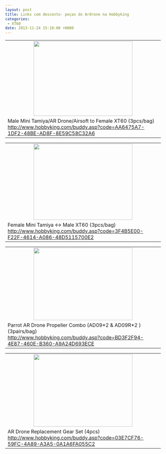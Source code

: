 ```yaml
---
layout: post
title: Links com desconto- peças do Ardrone na Hobbyking
categories:
 - XT60
date: 2013-11-24 15:10:00 +0000
---
```


  

  

<table align="center" cellpadding="0" cellspacing="0" class="tr-caption-container" style="margin-left: auto; margin-right: auto; text-align: center;"><tbody>
<tr><td style="text-align: center;"><a href="http://1.bp.blogspot.com/-NfO2s8veW3M/UpIVwT7QRBI/AAAAAAAAnaA/PK1rQKNk1Tk/s1600/605A-601B.jpg" imageanchor="1" style="margin-left: auto; margin-right: auto;"><img border="0" height="242" src="http://1.bp.blogspot.com/-NfO2s8veW3M/UpIVwT7QRBI/AAAAAAAAnaA/PK1rQKNk1Tk/s320/605A-601B.jpg" width="320"/></a></td></tr>
<tr><td class="tr-caption" style="text-align: center;"><div style="font-size: medium; text-align: start;">
Male Mini Tamiya/AR Drone/Airsoft to Female XT60 (3pcs/bag)</div>
<div style="font-size: medium; text-align: start;">
<a href="http://www.hobbyking.com/buddy.asp?code=AA6475A7-1DF2-48BE-AD8F-8E59C58C32A6">http://www.hobbyking.com/buddy.asp?code=AA6475A7-1DF2-48BE-AD8F-8E59C58C32A6</a></div>
</td></tr>
</tbody></table>

  

<table align="center" cellpadding="0" cellspacing="0" class="tr-caption-container" style="margin-left: auto; margin-right: auto; text-align: center;"><tbody>
<tr><td style="text-align: center;"><a href="http://3.bp.blogspot.com/-6PDfFVGMKSw/UpIWEaFOmLI/AAAAAAAAnaI/khzb32zL2_Y/s1600/605B-601A.jpg" imageanchor="1" style="margin-left: auto; margin-right: auto;"><img border="0" height="246" src="http://3.bp.blogspot.com/-6PDfFVGMKSw/UpIWEaFOmLI/AAAAAAAAnaI/khzb32zL2_Y/s320/605B-601A.jpg" width="320"/></a></td></tr>
<tr><td class="tr-caption" style="text-align: center;"><div style="font-size: medium; text-align: start;">
Female Mini Tamiya &lt;-&gt; Male XT60 (3pcs/bag)<!-----><!-----></div>
<div style="font-size: medium; text-align: start;">
<a href="http://www.hobbyking.com/buddy.asp?code=3F4B5E00-F22F-4614-A086-48D5115700E2">http://www.hobbyking.com/buddy.asp?code=3F4B5E00-F22F-4614-A086-48D5115700E2</a></div>
</td></tr>
</tbody></table>

  

  

<table align="center" cellpadding="0" cellspacing="0" class="tr-caption-container" style="margin-left: auto; margin-right: auto; text-align: center;"><tbody>
<tr><td style="text-align: center;"><a href="http://4.bp.blogspot.com/-69ChW4roJY4/UpIWjwsDLTI/AAAAAAAAnaQ/IKdu8V6vNIc/s1600/droneprops-18782.jpg" imageanchor="1" style="margin-left: auto; margin-right: auto;"><img border="0" height="234" src="http://4.bp.blogspot.com/-69ChW4roJY4/UpIWjwsDLTI/AAAAAAAAnaQ/IKdu8V6vNIc/s320/droneprops-18782.jpg" width="320"/></a></td></tr>
<tr><td class="tr-caption" style="text-align: center;"><div style="font-size: medium; text-align: start;">
Parrot AR Drone Propeller Combo (AD09*2 &amp; AD09R*2 ) (3pairs/bag)</div>
<div style="font-size: medium; text-align: start;">
<a href="http://www.hobbyking.com/buddy.asp?code=BD3F2F94-4E87-460E-B360-A9A24D693ECE">http://www.hobbyking.com/buddy.asp?code=BD3F2F94-4E87-460E-B360-A9A24D693ECE</a></div>
</td></tr>
</tbody></table>

  

  

  

<table align="center" cellpadding="0" cellspacing="0" class="tr-caption-container" style="margin-left: auto; margin-right: auto; text-align: center;"><tbody>
<tr><td style="text-align: center;"><a href="http://1.bp.blogspot.com/-1TiT-NJN9j0/UpIWurzuEnI/AAAAAAAAnaY/aBipLTIrW_k/s1600/ARDGEAR(1).gif" imageanchor="1" style="margin-left: auto; margin-right: auto;"><img border="0" height="234" src="http://1.bp.blogspot.com/-1TiT-NJN9j0/UpIWurzuEnI/AAAAAAAAnaY/aBipLTIrW_k/s320/ARDGEAR(1).gif" width="320"/></a></td></tr>
<tr><td class="tr-caption" style="text-align: center;"><div style="font-size: medium; text-align: start;">
AR Drone Replacement Gear Set (4pcs)</div>
<div style="font-size: medium; text-align: start;">
<a href="http://www.hobbyking.com/buddy.asp?code=03E7CF76-59FC-4A89-A3A5-0A1A6FA055C2">http://www.hobbyking.com/buddy.asp?code=03E7CF76-59FC-4A89-A3A5-0A1A6FA055C2</a></div>
</td></tr>
</tbody></table>

  

  

  

  

  

  